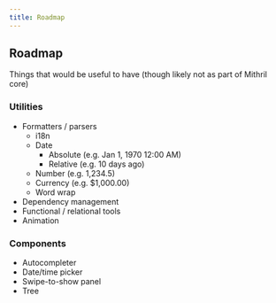 ```yaml
---
title: Roadmap
---
```


## Roadmap

Things that would be useful to have (though likely not as part of Mithril core)

### Utilities

-	Formatters / parsers
	-	i18n
	-	Date
		-	Absolute (e.g. Jan 1, 1970 12:00 AM)
		-	Relative (e.g. 10 days ago)
	-	Number (e.g. 1,234.5)
	-	Currency (e.g. $1,000.00)
	-	Word wrap
-	Dependency management
-	Functional / relational tools
-	Animation

### Components

-	Autocompleter
-	Date/time picker
-	Swipe-to-show panel
-	Tree
